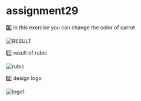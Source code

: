 # assignment29
0️⃣ in this exercise you can change the color of carrot

![RESULT](https://user-images.githubusercontent.com/88148144/147843662-1b584154-937c-4340-88ff-dfab4daefc29.png)

:one: result of rubic 

![rubic](https://user-images.githubusercontent.com/88148144/147843776-2cb5ff5a-db46-4344-8505-46a7d107782f.jpg)

2️⃣ design logo


![logo1](https://user-images.githubusercontent.com/88148144/147846555-9c0a2163-fc45-4b7b-aed7-c4e096838000.png)
